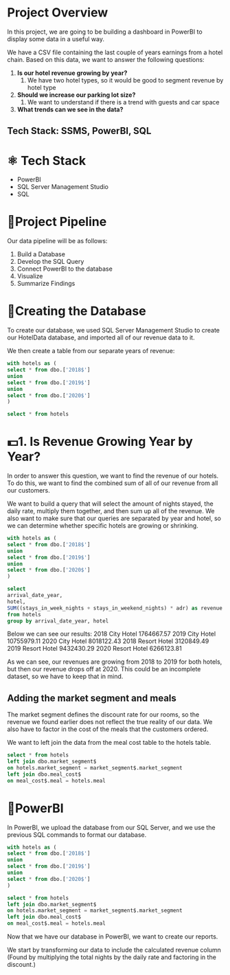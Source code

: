 # Project Overview
In this project, we are going to be building a dashboard in PowerBI to display some data in a useful way.

We have a CSV file containing the last couple of years earnings from a hotel chain. Based on this data, we want to answer the following questions:
1. **Is our hotel revenue growing by year?**
	1. We have two hotel types, so it would be good to segment revenue by hotel type
2. **Should we increase our parking lot size?**
	1. We want to understand if there is a trend with guests and car space
3. **What trends can we see in the data?**

Tech Stack: SSMS, PowerBI, SQL
---
# ⚛ Tech Stack
- PowerBI
- SQL Server Management Studio
- SQL

# 🚧Project Pipeline
Our data pipeline will be as follows:
1. Build a Database
2. Develop the SQL Query
3. Connect PowerBI to the database
4. Visualize
5. Summarize Findings


# 🔨Creating the Database
To create our database, we used SQL Server Management Studio to create our HotelData database, and imported all of our revenue data to it.

We then create a table from our separate years of revenue:
```sql
with hotels as (
select * from dbo.['2018$']
union
select * from dbo.['2019$']
union
select * from dbo.['2020$']
)

select * from hotels
```

# 💵1. Is Revenue Growing Year by Year?
In order to answer this question, we want to find the revenue of our hotels. To do this, we want to find the combined sum of all of our revenue from all our customers.

We want to build a query that will select the amount of nights stayed, the daily rate, multiply them together, and then sum up all of the revenue.
We also want to make sure that our queries are separated by year and hotel, so we can determine whether specific hotels are growing or shrinking.
```sql
with hotels as (
select * from dbo.['2018$']
union
select * from dbo.['2019$']
union
select * from dbo.['2020$']
)

select 
arrival_date_year, 
hotel, 
SUM((stays_in_week_nights + stays_in_weekend_nights) * adr) as revenue 
from hotels
group by arrival_date_year, hotel
```

Below we can see our results:
2018	City Hotel	1764667.57
2019	City Hotel	10755979.11
2020	City Hotel	8018122.43
2018	Resort Hotel	3120849.49
2019	Resort Hotel	9432430.29
2020	Resort Hotel	6266123.81


As we can see, our revenues are growing from 2018 to 2019 for both hotels, but then our revenue drops off at 2020. This could be an incomplete dataset, so we have to keep that in mind.

## Adding the market segment and meals
The market segment defines the discount rate for our rooms, so the revenue we found earlier does not reflect the true reality of our data. 
We also have to factor in the cost of the meals that the customers ordered.

We want to left join the data from the meal cost table to the hotels table.

```sql
select * from hotels
left join dbo.market_segment$
on hotels.market_segment = market_segment$.market_segment
left join dbo.meal_cost$
on meal_cost$.meal = hotels.meal
```

# 💪PowerBI
In PowerBI, we upload the database from our SQL Server, and we use the previous SQL commands to format our database.

```sql
with hotels as (
select * from dbo.['2018$']
union
select * from dbo.['2019$']
union
select * from dbo.['2020$']
)

select * from hotels
left join dbo.market_segment$
on hotels.market_segment = market_segment$.market_segment
left join dbo.meal_cost$
on meal_cost$.meal = hotels.meal
```


Now that we have our database in PowerBI, we want to create our reports.

We start by transforming our data to include the calculated revenue column (Found by multiplying the total nights by the daily rate and factoring in the discount.)

